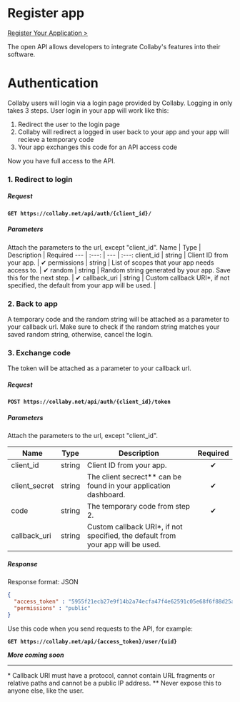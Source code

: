 # Register app

[Register Your Application >](https://collaby.net/api/)

The open API allows developers to integrate Collaby's features into their software.

# Authentication
Collaby users will login via a login page provided by Collaby. Logging in only takes 3 steps. User login in your app will work like this:

  1. Redirect the user to the login page
  2. Collaby will redirect a logged in user back to your app and your app will recieve a temporary code
  3. Your app exchanges this code for an API access code
 
Now you have full access to the API.

### 1. Redirect to login

##### Request

**`GET https://collaby.net/api/auth/{client_id}/`**

##### Parameters
Attach the parameters to the url, except "client_id".
Name | Type | Description | Required
--- | :---: | --- | :---:
client_id | string | Client ID from your app. | ✔
permissions | string | List of scopes that your app needs access to. | ✔
random | string | Random string generated by your app. Save this for the next step. | ✔
callback_uri | string | Custom callback URI*, if not specified, the default from your app will be used. | 

### 2. Back to app
A temporary code and the random string will be attached as a parameter to your callback url.
Make sure to check if the random string matches your saved random string, otherwise, cancel the login.

### 3. Exchange code
The token will be attached as a parameter to your callback url.

##### Request

**`POST https://collaby.net/api/auth/{client_id}/token`**

##### Parameters
Attach the parameters to the url, except "client_id".

Name | Type | Description | Required
--- | :---: | --- | :---:
client_id | string | Client ID from your app. | ✔
client_secret | string | The client secrect** can be found in your application dashboard. | ✔
code | string | The temporary code from step 2. | ✔
callback_uri | string | Custom callback URI*, if not specified, the default from your app will be used. | 

##### Response
Response format: JSON
```json
{
  "access_token" : "5955f21ecb27e9f14b2a74ecfa47f4e62591c05e68f6f88d25ad86d784230d2f",
  "permissions" : "public"
}
```
Use this code when you send requests to the API, for example:

**`GET https://collaby.net/api/{access_token}/user/{uid}`**

**_More coming soon_**

---
\* Callback URI must have a protocol, cannot contain URL fragments or relative paths and cannot be a public IP address.
\*\* Never expose this to anyone else, like the user.
